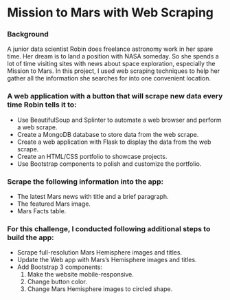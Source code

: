 # Mission to Mars with Web Scraping

### Background

A junior data scientist Robin does freelance astronomy work in her spare time. Her dream is to land a position with NASA someday. So she spends a lot of time visiting sites with news about space exploration, especially the Mission to Mars. In this project, I used web scraping techniques to help her gather all the information she searches for into one convenient location.

### A web application with a button that will scrape new data every time Robin tells it to:
- Use BeautifulSoup and Splinter to automate a web browser and perform a web scrape.
- Create a MongoDB database to store data from the web scrape.
-	Create a web application with Flask to display the data from the web scrape.
- Create an HTML/CSS portfolio to showcase projects.
-	Use Bootstrap components to polish and customize the portfolio.

### Scrape the following information into the app:
-	The latest Mars news with title and a brief paragraph.
-	The featured Mars image.
-	Mars Facts table.

### For this challenge, I conducted following additional steps to build the app:
-	Scrape full-resolution Mars Hemisphere images and titles.
-	Update the Web app with Mars’s Hemisphere images and titles.
-	Add Bootstrap 3 components:
    1.	Make the website mobile-responsive.
    2.	Change button color.
    3.	Change Mars Hemisphere images to circled shape.

